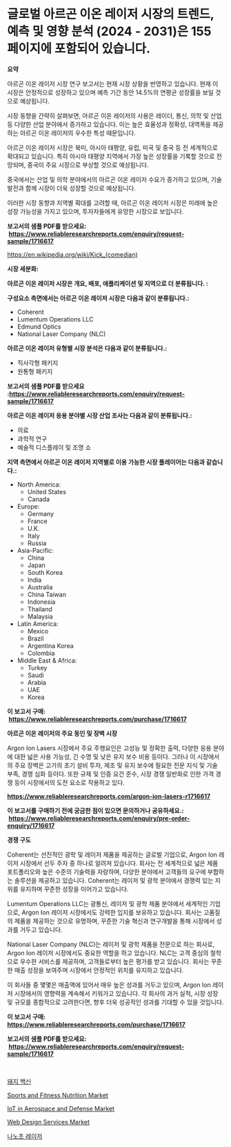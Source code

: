 <p><h1>글로벌 아르곤 이온 레이저 시장의 트렌드, 예측 및 영향 분석 (2024 - 2031)은 155 페이지에 포함되어 있습니다.</h1></p><p><strong>요약</strong></p>
<p><p>아르곤 이온 레이저 시장 연구 보고서는 현재 시장 상황을 반영하고 있습니다. 현재 이 시장은 안정적으로 성장하고 있으며 예측 기간 동안 14.5%의 연평균 성장률을 보일 것으로 예상됩니다.</p><p>시장 동향을 간략히 살펴보면, 아르곤 이온 레이저의 사용은 레이더, 통신, 의학 및 산업 등 다양한 산업 분야에서 증가하고 있습니다. 이는 높은 효율성과 정확성, 대역폭을 제공하는 아르곤 이온 레이저의 우수한 특성 때문입니다.</p><p>아르곤 이온 레이저 시장은 북미, 아시아 태평양, 유럽, 미국 및 중국 등 전 세계적으로 확대되고 있습니다. 특히 아시아 태평양 지역에서 가장 높은 성장률을 기록할 것으로 전망되며, 중국이 주요 시장으로 부상할 것으로 예상됩니다.</p><p>중국에서는 산업 및 의학 분야에서의 아르곤 이온 레이저 수요가 증가하고 있으며, 기술 발전과 함께 시장이 더욱 성장할 것으로 예상됩니다.</p><p>이러한 시장 동향과 지역별 확대를 고려할 때, 아르곤 이온 레이저 시장은 미래에 높은 성장 가능성을 가지고 있으며, 투자자들에게 유망한 시장으로 보입니다.</p></p>
<p><strong>보고서의 샘플 PDF를 받으세요: &nbsp;<a href="https://www.reliableresearchreports.com/enquiry/request-sample/1716617">https://www.reliableresearchreports.com/enquiry/request-sample/1716617</a></strong></p>
<p><a href="https://en.wikipedia.org/wiki/Kick_(comedian)">https://en.wikipedia.org/wiki/Kick_(comedian)</a></p>
<p><strong>시장 세분화:</strong></p>
<p><strong> 아르곤 이온 레이저 시장은 개요, 배포, 애플리케이션 및 지역으로 더 분류됩니다. :</strong></p>
<p><strong>구성요소 측면에서는 아르곤 이온 레이저 시장은 다음과 같이 분류됩니다.:</strong></p>
<p><ul><li>Coherent</li><li>Lumentum Operations LLC</li><li>Edmund Optics</li><li>National Laser Company (NLC)</li></ul></p>
<p><strong> 아르곤 이온 레이저 유형별 시장 분석은 다음과 같이 분류됩니다.:</strong></p>
<p><ul><li>직사각형 패키지</li><li>원통형 패키지</li></ul></p>
<p><strong>보고서의 샘플 PDF를 받으세요 :<a href="https://www.reliableresearchreports.com/enquiry/request-sample/1716617">https://www.reliableresearchreports.com/enquiry/request-sample/1716617</a></strong></p>
<p><strong> 아르곤 이온 레이저 응용 분야별 시장 산업 조사는 다음과 같이 분류됩니다.:</strong></p>
<p><ul><li>의료</li><li>과학적 연구</li><li>예술적 디스플레이 및 조명 쇼</li></ul></p>
<p><strong>지역 측면에서 아르곤 이온 레이저 지역별로 이용 가능한 시장 플레이어는 다음과 같습니다.:</strong></p>
<p><ul>
    <li>
        North America:
        <ul>
            <li>United States</li>
            <li>Canada</li>
        </ul>
    </li>
    <li>
        Europe:
        <ul>
            <li>Germany</li>
            <li>France</li>
            <li>U.K.</li>
            <li>Italy</li>
            <li>Russia</li>
        </ul>
    </li>
    <li>
        Asia-Pacific:
        <ul>
            <li>China</li>
            <li>Japan</li>
            <li>South Korea</li>
            <li>India</li>
            <li>Australia</li>
            <li>China Taiwan</li>
            <li>Indonesia</li>
            <li>Thailand</li>
            <li>Malaysia</li>
        </ul>
    </li>
    <li>
        Latin America:
        <ul>
            <li>Mexico</li>
            <li>Brazil</li>
            <li>Argentina Korea</li>
            <li>Colombia</li>
        </ul>
    </li>
    <li>
        Middle East & Africa:
        <ul>
            <li>Turkey</li>
            <li>Saudi</li>
            <li>Arabia</li>
            <li>UAE</li>
            <li>Korea</li>
        </ul>
    </li>
    </ul></p>
<p><strong>이 보고서 구매: &nbsp;<a href="https://www.reliableresearchreports.com/purchase/1716617">https://www.reliableresearchreports.com/purchase/1716617</a></strong></p>
<p><strong>아르곤 이온 레이저의 주요 동인 및 장벽 시장</strong></p>
<p><p>Argon Ion Lasers 시장에서 주요 주행요인은 고성능 및 정확한 출력, 다양한 응용 분야에 대한 넓은 사용 가능성, 긴 수명 및 낮은 유지 보수 비용 등이다. 그러나 이 시장에서의 주요 장벽은 고가의 초기 설비 투자, 제조 및 유지 보수에 필요한 전문 지식 및 기술 부족, 경쟁 심화 등이다. 또한 규제 및 인증 요건 준수, 시장 경쟁 일반화로 인한 가격 경쟁 등이 시장에서의 도전 요소로 작용하고 있다.</p></p>
<p><strong><a href="https://www.reliableresearchreports.com/argon-ion-lasers-r1716617">https://www.reliableresearchreports.com/argon-ion-lasers-r1716617</a></strong></p>
<p><strong>이 보고서를 구매하기 전에 궁금한 점이 있으면 문의하거나 공유하세요.: &nbsp;<a href="https://www.reliableresearchreports.com/enquiry/pre-order-enquiry/1716617">https://www.reliableresearchreports.com/enquiry/pre-order-enquiry/1716617</a></strong></p>
<p><strong>경쟁 구도</strong></p>
<p><p>Coherent는 선진적인 광학 및 레이저 제품을 제공하는 글로벌 기업으로, Argon Ion 레이저 시장에서 선두 주자 중 하나로 알려져 있습니다. 회사는 전 세계적으로 넓은 제품 포트폴리오와 높은 수준의 기술력을 자랑하며, 다양한 분야에서 고객들의 요구에 부합하는 솔루션을 제공하고 있습니다. Coherent는 레이저 및 광학 분야에서 경쟁력 있는 지위를 유지하며 꾸준한 성장을 이어가고 있습니다.</p><p>Lumentum Operations LLC는 광통신, 레이저 및 광학 제품 분야에서 세계적인 기업으로, Argon Ion 레이저 시장에서도 강력한 입지를 보유하고 있습니다. 회사는 고품질의 제품을 제공하는 것으로 유명하며, 꾸준한 기술 혁신과 연구개발을 통해 시장에서 성과를 거두고 있습니다.</p><p>National Laser Company (NLC)는 레이저 및 광학 제품을 전문으로 하는 회사로, Argon Ion 레이저 시장에서도 중요한 역할을 하고 있습니다. NLC는 고객 중심의 철학으로 우수한 서비스를 제공하며, 고객들로부터 높은 평가를 받고 있습니다. 회사는 꾸준한 매출 성장을 보여주며 시장에서 안정적인 위치를 유지하고 있습니다.</p><p>이 회사들 중 몇몇은 매출액에 있어서 매우 높은 성과를 거두고 있으며, Argon Ion 레이저 시장에서의 영향력을 계속해서 키워가고 있습니다. 각 회사의 과거 실적, 시장 성장 및 규모를 종합적으로 고려한다면, 향후 더욱 성공적인 성과를 기대할 수 있을 것입니다.</p></p>
<p><strong>이 보고서 구매: &nbsp; <a href="https://www.reliableresearchreports.com/purchase/1716617">https://www.reliableresearchreports.com/purchase/1716617</a></strong></p>
<p><strong>보고서의 샘플 PDF를 받으세요: &nbsp;<a href="https://www.reliableresearchreports.com/enquiry/request-sample/1716617">https://www.reliableresearchreports.com/enquiry/request-sample/1716617</a></strong><strong></strong></p>
<p>&nbsp;</p>
<p><p><a href="https://medium.com/@garyauer906782023/%EB%8F%BC%EC%A7%80-%EB%B0%B1%EC%8B%A0-%EC%8B%9C%EC%9E%A5-%EA%B7%9C%EB%AA%A8-%EC%A0%90%EC%9C%A0%EC%9C%A8-%EB%B0%8F-%ED%8A%B8%EB%A0%8C%EB%93%9C-%EB%B6%84%EC%84%9D-%EB%B3%B4%EA%B3%A0%EC%84%9C-%EC%B5%9C%EC%A2%85-%EC%82%AC%EC%9A%A9%EC%B2%98%EB%B3%84-%EC%A0%95%EB%B6%80-%EC%9E%85%EC%B0%B0-%EC%8B%9C%EC%9E%A5-%ED%8C%90%EB%A7%A4-%EC%9B%90%EB%A3%8C%EB%B3%84-%EB%B0%8F-2031%EB%85%84%EA%B9%8C%EC%A7%80%EC%9D%98-%EC%98%88%EC%B8%A1%EC%9D%84-%ED%8F%AC%ED%95%A8%ED%95%98%EC%97%AC-cb460afc8bf4">돼지 백신</a></p><p><a href="https://www.linkedin.com/pulse/sports-fitness-nutrition-market-share-amp-analysis-growth-peccc">Sports and Fitness Nutrition Market</a></p><p><a href="https://www.linkedin.com/pulse/iot-aerospace-defense-market-research-report-forecast-growth-hx2oc">IoT in Aerospace and Defense Market</a></p><p><a href="https://issuu.com/reportprime-2/docs/web-design-services-market-size-2030.pptx">Web Design Services Market</a></p><p><a href="https://github.com/sougarounis/Market-Research-Report-List-4/blob/main/19440034680.md">나노초 레이저</a></p></p>